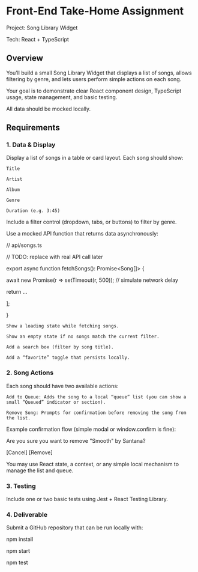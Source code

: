 # Front-End Take-Home Assignment

Project: Song Library Widget

Tech: React + TypeScript

## Overview

You’ll build a small Song Library Widget that displays a list of songs, allows filtering by genre, and lets users perform simple actions on each song.

Your goal is to demonstrate clear React component design, TypeScript usage, state management, and basic testing.

All data should be mocked locally.

## Requirements

### 1. Data & Display

Display a list of songs in a table or card layout. Each song should show:

    Title

    Artist

    Album

    Genre

    Duration (e.g. 3:45)

Include a filter control (dropdown, tabs, or buttons) to filter by genre.

Use a mocked API function that returns data asynchronously:

// api/songs.ts

// TODO: replace with real API call later

export async function fetchSongs(): Promise<Song[]> {

await new Promise(r => setTimeout(r, 500)); // simulate network delay

return …

];

}

    Show a loading state while fetching songs.

    Show an empty state if no songs match the current filter.

    Add a search box (filter by song title).

    Add a “favorite” toggle that persists locally.

### 2. Song Actions

Each song should have two available actions:

    Add to Queue: Adds the song to a local “queue” list (you can show a small “Queued” indicator or section).

    Remove Song: Prompts for confirmation before removing the song from the list.

Example confirmation flow (simple modal or window.confirm is fine):

Are you sure you want to remove "Smooth" by Santana?

[Cancel] [Remove]

You may use React state, a context, or any simple local mechanism to manage the list and queue.

### 3. Testing

Include one or two basic tests using Jest + React Testing Library.

### 4. Deliverable

Submit a GitHub repository that can be run locally with:

npm install

npm start

npm test
